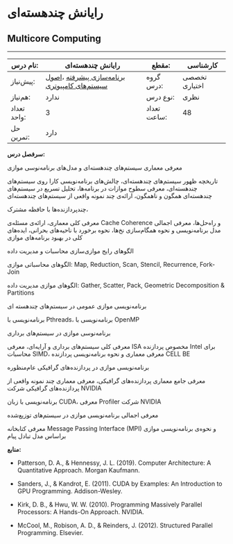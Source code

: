 # رایانش چند‌هسته‌ای
## Multicore Computing
_______________________________________________________________________________
| نام درس:    | رایانش چند‌هسته‌ای                                                                                                                                                      | مقطع:       | کارشناسی      |
| ----------- | ----------------------------------------------------------------------------------------------------------------------------------------------------------------------- | ----------- | ------------- |
| پیش‌نیاز:   | [برنامه‌سازی پیشرفته](../docs/curriculum/mandatory/Advanced-Programming.md) ،[اصول سیستم‌های کامپیوتری](../docs/curriculum/mandatory/Principles-of-Computer-Systems.md) | گروه درس:   | تخصصی اختیاری |
| هم‌نیاز:    | ندارد                                                                                                                                                                   | نوع درس:    | نظری          |
| تعداد واحد: | 3                                                                                                                                                                       | تعداد ساعت: | 48            |
| حل تمرین:   |  دارد                                                                                                                                                                   |             |               |

**سرفصل درس:**

معرفی معماری سیستم‌های چندهسته‌ای و مدل‌های برنامه‌نوسی موازی

تاریخچه ظهور سیستم‌های چند‌هسته‌ای،  چالش‌های برنامه‌نویسی کارا روی سیستم‌های چند‌هسته‌ای، معرفی سطوح موازات در برنامه‌ها، تحلیل تسریع در سیستم‌های چند‌هسته‌ای همگون و ناهمگون، ارائه‌ی‌ چند نمونه واقعی از سیستم‌های چند‌هسته‌ای

چند‌پردازنده‌ها با حافظه مشترک، 

معرفی کلی معماری،  ارائه‌ی مسئله‌ی Cache Coherence و راه‌حل‌ها، معرفی اجمالی مدل برنامه‌نویسی و نحوه همگام‌سازی نخ‌ها،‌ نحوه برخورد با ناحیه‌های بحرانی، ایده‌های کلی در بهبود برنامه‌های موازی

الگو‌های رایج موازی‌سازی محاسبات و مدیریت داده

الگوهای محاسباتی موازی: Map, Reduction, Scan, Stencil, Recurrence, Fork-Join

الگوهای موازی مدیریت داده: Gather, Scatter, Pack, Geometric Decomposition & Partitions

برنامه‌نویسی موازی عمومی در سیستم‌های چند‌هسته ای

برنامه‌نویسی با Pthreads،‌ برنامه‌نویسی با OpenMP

برنامه‌نوسی موازی در سیستم‌های برداری

معرفی کلی سیستم‌های برداری و آرایه‌ای،‌ معرفی ISA مخصوص پردازنده Intel برای محاسبات SIMD،‌ معرفی معماری و نحوه برنامه‌نویسی پردازنده CELL BE

برنامه‌نویسی موازی در پردازنده‌های گرافیکی عام‌منظوره

معرفی جامع معماری پردازنده‌های گرافیکی، معرفی معماری چند نمونه واقعی از پردازنده‌های گرافیکی شرکت NVIDIA

برنامه‌نویسی با زبان CUDA، معرفی Profiler شرکت NVIDIA

معرفی اجمالی برنامه‌نویسی موازی در سیستم‌های توزیع‌شده

معرفی کتابخانه Message Passing Interface (MPI) و نحوه‌ی برنامه‌نویسی موازی براساس مدل تبادل پیام

**منابع:**


- Patterson, D. A., & Hennessy, J. L. (2019). Computer Architecture: A Quantitative Approach. Morgan Kaufmann.

- Sanders, J., & Kandrot, E. (2011). CUDA by Examples: An Introduction to GPU Programming. Addison-Wesley.

- Kirk, D. B., & Hwu, W. W. (2010). Programming Massively Parallel Processors: A Hands-On Approach. NVIDIA.

- McCool, M., Robison, A. D., & Reinders, J. (2012). Structured Parallel Programming. Elsevier.

